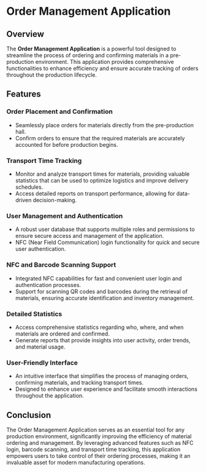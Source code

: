 # Order Management Application

## Overview

The **Order Management Application** is a powerful tool designed to streamline the process of ordering and confirming materials in a pre-production environment. This application provides comprehensive functionalities to enhance efficiency and ensure accurate tracking of orders throughout the production lifecycle.

## Features

### Order Placement and Confirmation
- Seamlessly place orders for materials directly from the pre-production hall.
- Confirm orders to ensure that the required materials are accurately accounted for before production begins.

### Transport Time Tracking
- Monitor and analyze transport times for materials, providing valuable statistics that can be used to optimize logistics and improve delivery schedules.
- Access detailed reports on transport performance, allowing for data-driven decision-making.

### User Management and Authentication
- A robust user database that supports multiple roles and permissions to ensure secure access and management of the application.
- NFC (Near Field Communication) login functionality for quick and secure user authentication.

### NFC and Barcode Scanning Support
- Integrated NFC capabilities for fast and convenient user login and authentication processes.
- Support for scanning QR codes and barcodes during the retrieval of materials, ensuring accurate identification and inventory management.

### Detailed Statistics
- Access comprehensive statistics regarding who, where, and when materials are ordered and confirmed.
- Generate reports that provide insights into user activity, order trends, and material usage.

### User-Friendly Interface
- An intuitive interface that simplifies the process of managing orders, confirming materials, and tracking transport times.
- Designed to enhance user experience and facilitate smooth interactions throughout the application.

## Conclusion

The Order Management Application serves as an essential tool for any production environment, significantly improving the efficiency of material ordering and management. By leveraging advanced features such as NFC login, barcode scanning, and transport time tracking, this application empowers users to take control of their ordering processes, making it an invaluable asset for modern manufacturing operations.
